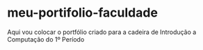 # meu-portifolio-faculdade
Aqui vou colocar o portfólio criado para a cadeira de Introdução a Computação do 1º Período

